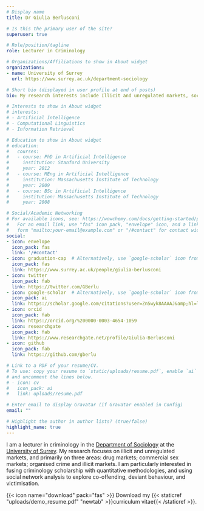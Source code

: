 ```yaml
---
# Display name
title: Dr Giulia Berlusconi

# Is this the primary user of the site?
superuser: true

# Role/position/tagline
role: Lecturer in Criminology

# Organizations/Affiliations to show in About widget
organizations:
- name: University of Surrey
  url: https://www.surrey.ac.uk/department-sociology

# Short bio (displayed in user profile at end of posts)
bio: My research interests include Illicit and unregulated markets, social network analysis, co-offending.

# Interests to show in About widget
# interests:
# - Artificial Intelligence
# - Computational Linguistics
# - Information Retrieval

# Education to show in About widget
# education:
#   courses:
#   - course: PhD in Artificial Intelligence
#     institution: Stanford University
#     year: 2012
#   - course: MEng in Artificial Intelligence
#     institution: Massachusetts Institute of Technology
#     year: 2009
#   - course: BSc in Artificial Intelligence
#     institution: Massachusetts Institute of Technology
#     year: 2008

# Social/Academic Networking
# For available icons, see: https://wowchemy.com/docs/getting-started/page-builder/#icons
#   For an email link, use "fas" icon pack, "envelope" icon, and a link in the
#   form "mailto:your-email@example.com" or "/#contact" for contact widget.
social:
- icon: envelope
  icon_pack: fas
  link: '/#contact'
- icon: graduation-cap  # Alternatively, use `google-scholar` icon from `ai` icon pack
  icon_pack: fas
  link: https://www.surrey.ac.uk/people/giulia-berlusconi
- icon: twitter
  icon_pack: fab
  link: https://twitter.com/GBerlu
- icon: google-scholar  # Alternatively, use `google-scholar` icon from `ai` icon pack
  icon_pack: ai
  link: https://scholar.google.com/citations?user=Zn5wyk8AAAAJ&amp;hl=lv
- icon: orcid
  icon_pack: fab
  link: https://orcid.org/%200000-0003-4654-1059
- icon: researchgate
  icon_pack: fab
  link: https://www.researchgate.net/profile/Giulia-Berlusconi
- icon: github
  icon_pack: fab
  link: https://github.com/gberlu

# Link to a PDF of your resume/CV.
# To use: copy your resume to `static/uploads/resume.pdf`, enable `ai` icons in `params.toml`, 
# and uncomment the lines below.
# - icon: cv
#   icon_pack: ai
#   link: uploads/resume.pdf

# Enter email to display Gravatar (if Gravatar enabled in Config)
email: ""

# Highlight the author in author lists? (true/false)
highlight_name: true
---
```


I am a lecturer in criminology in the [Department of Sociology](https://www.surrey.ac.uk/department-sociology) at the [University of Surrey](https://www.surrey.ac.uk). My research focuses on illicit and unregulated markets, and primarily on three areas: drug markets; commercial sex markets; organised crime and illicit markets. I am particularly interested in fusing criminology scholarship with quantitative methodologies, and using social network analysis to explore co-offending, deviant behaviour, and victimisation.

{{< icon name="download" pack="fas" >}} Download my {{< staticref "uploads/demo_resume.pdf" "newtab" >}}curriculum vitae{{< /staticref >}}.
